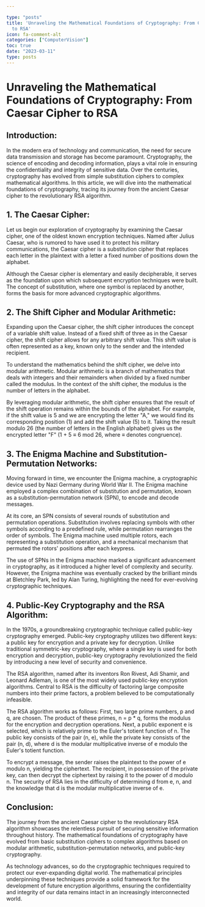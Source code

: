 ```yaml
---

type: "posts"
title: 'Unraveling the Mathematical Foundations of Cryptography: From Caesar Cipher
  to RSA'
icon: fa-comment-alt
categories: ["ComputerVision"]
toc: true
date: "2023-03-11"
type: posts
---
```



# Unraveling the Mathematical Foundations of Cryptography: From Caesar Cipher to RSA

## Introduction:

In the modern era of technology and communication, the need for secure data transmission and storage has become paramount. Cryptography, the science of encoding and decoding information, plays a vital role in ensuring the confidentiality and integrity of sensitive data. Over the centuries, cryptography has evolved from simple substitution ciphers to complex mathematical algorithms. In this article, we will dive into the mathematical foundations of cryptography, tracing its journey from the ancient Caesar cipher to the revolutionary RSA algorithm.

## 1. The Caesar Cipher:

Let us begin our exploration of cryptography by examining the Caesar cipher, one of the oldest known encryption techniques. Named after Julius Caesar, who is rumored to have used it to protect his military communications, the Caesar cipher is a substitution cipher that replaces each letter in the plaintext with a letter a fixed number of positions down the alphabet.

Although the Caesar cipher is elementary and easily decipherable, it serves as the foundation upon which subsequent encryption techniques were built. The concept of substitution, where one symbol is replaced by another, forms the basis for more advanced cryptographic algorithms.

## 2. The Shift Cipher and Modular Arithmetic:

Expanding upon the Caesar cipher, the shift cipher introduces the concept of a variable shift value. Instead of a fixed shift of three as in the Caesar cipher, the shift cipher allows for any arbitrary shift value. This shift value is often represented as a key, known only to the sender and the intended recipient.

To understand the mathematics behind the shift cipher, we delve into modular arithmetic. Modular arithmetic is a branch of mathematics that deals with integers and their remainders when divided by a fixed number called the modulus. In the context of the shift cipher, the modulus is the number of letters in the alphabet.

By leveraging modular arithmetic, the shift cipher ensures that the result of the shift operation remains within the bounds of the alphabet. For example, if the shift value is 5 and we are encrypting the letter "A," we would find its corresponding position (1) and add the shift value (5) to it. Taking the result modulo 26 (the number of letters in the English alphabet) gives us the encrypted letter "F" (1 + 5 ≡ 6 mod 26, where ≡ denotes congruence).

## 3. The Enigma Machine and Substitution-Permutation Networks:

Moving forward in time, we encounter the Enigma machine, a cryptographic device used by Nazi Germany during World War II. The Enigma machine employed a complex combination of substitution and permutation, known as a substitution-permutation network (SPN), to encode and decode messages.

At its core, an SPN consists of several rounds of substitution and permutation operations. Substitution involves replacing symbols with other symbols according to a predefined rule, while permutation rearranges the order of symbols. The Enigma machine used multiple rotors, each representing a substitution operation, and a mechanical mechanism that permuted the rotors' positions after each keypress.

The use of SPNs in the Enigma machine marked a significant advancement in cryptography, as it introduced a higher level of complexity and security. However, the Enigma machine was eventually cracked by the brilliant minds at Bletchley Park, led by Alan Turing, highlighting the need for ever-evolving cryptographic techniques.

## 4. Public-Key Cryptography and the RSA Algorithm:

In the 1970s, a groundbreaking cryptographic technique called public-key cryptography emerged. Public-key cryptography utilizes two different keys: a public key for encryption and a private key for decryption. Unlike traditional symmetric-key cryptography, where a single key is used for both encryption and decryption, public-key cryptography revolutionized the field by introducing a new level of security and convenience.

The RSA algorithm, named after its inventors Ron Rivest, Adi Shamir, and Leonard Adleman, is one of the most widely used public-key encryption algorithms. Central to RSA is the difficulty of factoring large composite numbers into their prime factors, a problem believed to be computationally infeasible.

The RSA algorithm works as follows: First, two large prime numbers, p and q, are chosen. The product of these primes, n = p \* q, forms the modulus for the encryption and decryption operations. Next, a public exponent e is selected, which is relatively prime to the Euler's totient function of n. The public key consists of the pair (n, e), while the private key consists of the pair (n, d), where d is the modular multiplicative inverse of e modulo the Euler's totient function.

To encrypt a message, the sender raises the plaintext to the power of e modulo n, yielding the ciphertext. The recipient, in possession of the private key, can then decrypt the ciphertext by raising it to the power of d modulo n. The security of RSA lies in the difficulty of determining d from e, n, and the knowledge that d is the modular multiplicative inverse of e.

## Conclusion:

The journey from the ancient Caesar cipher to the revolutionary RSA algorithm showcases the relentless pursuit of securing sensitive information throughout history. The mathematical foundations of cryptography have evolved from basic substitution ciphers to complex algorithms based on modular arithmetic, substitution-permutation networks, and public-key cryptography.

As technology advances, so do the cryptographic techniques required to protect our ever-expanding digital world. The mathematical principles underpinning these techniques provide a solid framework for the development of future encryption algorithms, ensuring the confidentiality and integrity of our data remains intact in an increasingly interconnected world.
